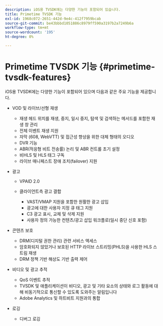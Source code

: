 ```yaml
---
description: iOS용 TVSDK에는 다양한 기능이 포함되어 있습니다.
title: Primetime TVSDK 기능
exl-id: 1968c072-2651-442d-9e4c-412f7959bcab
source-git-commit: be43bbbd1051886c8979ff590a3197b2a7249b6a
workflow-type: tm+mt
source-wordcount: '195'
ht-degree: 0%

---
```


# Primetime TVSDK 기능 {#primetime-tvsdk-features}

iOS용 TVSDK에는 다양한 기능이 포함되어 있으며 다음과 같은 주요 기능을 제공합니다.

* VOD 및 라이브/선형 재생

   * 재생 헤드 위치를 재생, 중지, 일시 중지, 탐색 및 검색하는 메서드를 포함한 재생 창 관리
   * 전체 이벤트 재생 지원
   * 자막 (608, WebVTT) 및 접근성 향상을 위한 대체 형태의 오디오
   * DVR 기능
   * ABR(적응형 비트 전송률) 논리 및 ABR 컨트롤 초기 설정
   * 비HLS 및 HLS 태그 구독
   * 라이브 매니페스트 장애 조치(failover) 지원

* 광고

   * VPAID 2.0
   * 클라이언트측 광고 결합

      * VAST/VMAP 지원을 포함한 원활한 광고 삽입
      * 광고에 대한 사용자 지정 큐 태그 지원
      * C3 광고 표시, 교체 및 삭제 지원
      * 사용자 정의 가능한 컨텐츠/광고 삽입 워크플로(일시 중단 신호 포함)

* 콘텐츠 보호

   * DRM(디지털 권한 관리) 관련 서비스 액세스
   * 암호화되지 않았거나 보호된 HTTP 라이브 스트리밍(PHLS)을 사용한 HLS 스트림 재생
   * DRM 정책 기반 해상도 기반 출력 제어

* 비디오 및 광고 추적

   * QoS 이벤트 추적
   * TVSDK 및 애플리케이션이 비디오, 광고 및 기타 요소의 상태와 로그 활동에 대해 비동기적으로 통신할 수 있도록 도와주는 알림입니다
   * Adobe Analytics 및 하트비트 지원과의 통합

* 로깅

   * 디버그 로깅
